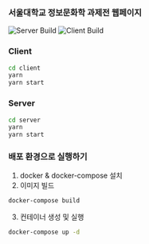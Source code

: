### 서울대학교 정보문화학 과제전 웹페이지
![Server Build](https://github.com/isc-exhibition/exhibition-web/actions/workflows/node-server.yml/badge.svg?branch=main)
![Client Build](https://github.com/isc-exhibition/exhibition-web/actions/workflows/node-client.yml/badge.svg?branch=main)

### Client
```sh
cd client
yarn
yarn start
```

### Server
```sh
cd server
yarn
yarn start
```

### 배포 환경으로 실행하기
1. docker & docker-compose 설치
2. 이미지 빌드
```sh
docker-compose build
```
3. 컨테이너 생성 및 실행
```sh
docker-compose up -d
```
